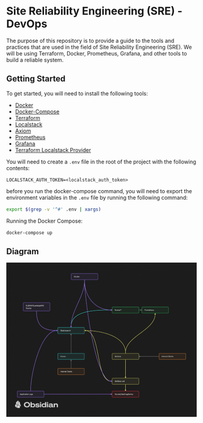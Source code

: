 
# Site Reliability Engineering (SRE) - DevOps

The purpose of this repository is to provide a guide to the tools and practices that are used in the field of Site Reliability Engineering (SRE).
We will be using Terraform, Docker, Prometheus, Grafana, and other tools to build a reliable system.

## Getting Started

To get started, you will need to install the following tools:

- [Docker](https://www.docker.com/)
- [Docker-Compose](https://docs.docker.com/compose/)
- [Terraform](https://www.terraform.io/)
- [Localstack](https://localstack.cloud/)
- [Axiom](https://axiom.co/)
- [Prometheus](https://prometheus.io/)
- [Grafana](https://grafana.com/)
- [Terraform Localstack Provider](https://docs.localstack.cloud/user-guide/integrations/terraform/)


You will need to create a `.env` file in the root of the project with the following contents:
```.env
LOCALSTACK_AUTH_TOKEN=<localstack_auth_token>
```

before you run the docker-compose command, you will need to export the environment variables in the `.env` file by running the following command:

```bash
export $(grep -v '^#' .env | xargs)
```

Running the Docker Compose:

```bash
docker-compose up
```


## Diagram

![Grafana Evaluation Diagram](Grafana_Evaluation_Diagram.png)




